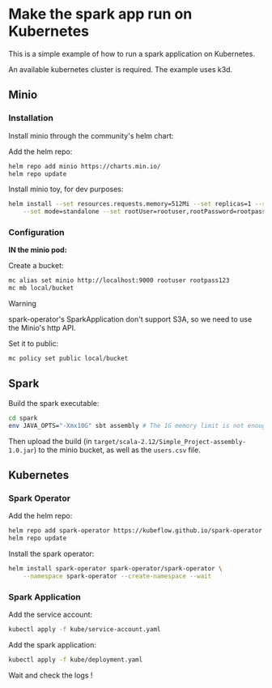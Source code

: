 # Make the spark app run on Kubernetes

This is a simple example of how to run a spark application on Kubernetes.

An available kubernetes cluster is required. The example uses k3d.

## Minio

### Installation

Install minio through the community's helm chart:

Add the helm repo:
```bash
helm repo add minio https://charts.min.io/
helm repo update
```

Install minio toy, for dev purposes:
```bash
helm install --set resources.requests.memory=512Mi --set replicas=1 --set persistence.enabled=false \
    --set mode=standalone --set rootUser=rootuser,rootPassword=rootpass123 --generate-name minio/minio
```

### Configuration

**IN the minio pod:**

Create a bucket:
```bash
mc alias set minio http://localhost:9000 rootuser rootpass123
mc mb local/bucket
```

> [!WARNING]
> spark-operator's SparkApplication don't support S3A, so we need to use the Minio's http API.

Set it to public:
```bash
mc policy set public local/bucket
```

## Spark

Build the spark executable:
```bash
cd spark
env JAVA_OPTS="-Xmx10G" sbt assembly # The 1G memory limit is not enough, so upgrade the memory limit from 1G to 10G just because we can
``` 

Then upload the build (in `target/scala-2.12/Simple_Project-assembly-1.0.jar`) to the minio bucket, as well as the `users.csv` file.

## Kubernetes

### Spark Operator

Add the helm repo:
```bash
helm repo add spark-operator https://kubeflow.github.io/spark-operator
helm repo update
```

Install the spark operator:
```bash
helm install spark-operator spark-operator/spark-operator \
    --namespace spark-operator --create-namespace --wait
```

### Spark Application

Add the service account:
```bash
kubectl apply -f kube/service-account.yaml
```

Add the spark application:
```bash
kubectl apply -f kube/deployment.yaml
```

Wait and check the logs !